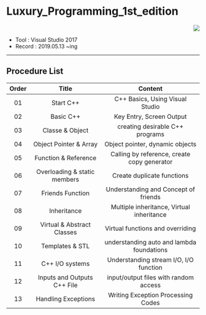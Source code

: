 # Luxury_Programming_1st_edition

<div align="right"><a href="https://hits.seeyoufarm.com"/><img src="https://hits.seeyoufarm.com/api/count/incr/badge.svg?url=https://github.com/eona1301/Luxury_Programming_1st_edition"/></a></div>

- Tool : Visual Studio 2017
- Record : 2019.05.13 ~ing

---

## Procedure List

| Order |            Title             |                   Content                   |
| :---: | :--------------------------: | :-----------------------------------------: |
|  01   |          Start C++           |       C++ Basics, Using Visual Studio       |
|  02   |          Basic C++           |          Key Entry, Screen Output           |
|  03   |       Classe & Object        |       creating desirable C++ programs       |
|  04   |    Object Pointer & Array    |       Object pointer, dynamic objects       |
|  05   |     Function & Reference     | Calling by reference, create copy generator |
|  06   | Overloading & static members |         Create duplicate functions          |
|  07   |       Friends Function       |    Understanding and Concept of friends     |
|  08   |         Inheritance          |  Multiple inheritance, Virtual inheritance  |
|  09   |  Virtual & Abstract Classes  |      Virtual functions and overriding       |
|  10   |       Templates & STL        |  understanding auto and lambda foundations  |
|  11   |       C++ I/O systems        |   Understanding stream I/O, I/O function    |
|  12   | Inputs and Outputs C++ File  |    input/output files with random access    |
|  13   |     Handling Exceptions      |     Writing Exception Processing Codes      |
